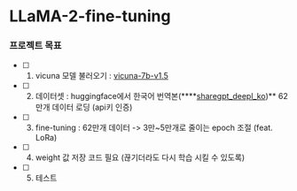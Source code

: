# LLaMA-2-fine-tuning

### 프로젝트 목표

- [ ] 1. vicuna 모델 불러오기 : [vicuna-7b-v1.5](https://huggingface.co/lmsys/vicuna-7b-v1.5)
- [ ] 2. 데이터셋 : huggingface에서 한국어 번역본(****[sharegpt_deepl_ko](https://huggingface.co/datasets/junelee/sharegpt_deepl_ko))** 62 만개 데이터 로딩 (api키 인증)
- [ ] 3. fine-tuning : 62만개 데이터 -> 3만~5만개로 줄이는 epoch 조절 (feat. LoRa)
- [ ] 4. weight 값 저장 코드 필요 (끊기더라도 다시 학습 시킬 수 있도록)
- [ ] 5. 테스트
